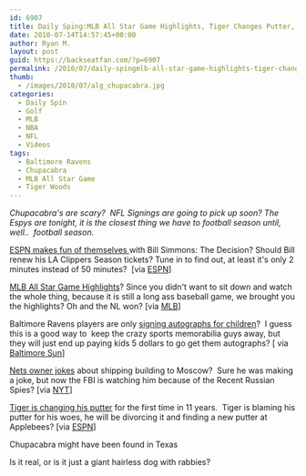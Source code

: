 ```yaml
---
id: 6907
title: Daily Sping:MLB All Star Game Highlights, Tiger Changes Putter, Chupacabra Sighting
date: 2010-07-14T14:57:45+00:00
author: Ryan M.
layout: post
guid: https://backseatfan.com/?p=6907
permalink: /2010/07/daily-spingmlb-all-star-game-highlights-tiger-changes-putter-chupacabra-sighting/
thumb:
  - /images/2010/07/alg_chupacabra.jpg
categories:
  - Daily Spin
  - Golf
  - MLB
  - NBA
  - NFL
  - Videos
tags:
  - Baltimore Ravens
  - Chupacabra
  - MLB All Star Game
  - Tiger Woods
---
```


<div class="entry">
  <p>
    <em>Chupacabra's are scary?  NFL Signings are going to pick up soon? The Espys are tonight, it is the closest thing we have to football season until, well..  football season.</em>
  </p>

  <p>
    <a href="http://www.youtube.com/watch?v=m8f8NYgWrzY">ESPN makes fun of themselves </a>with Bill Simmons: The Decision? Should Bill renew his LA Clippers Season tickets? Tune in to find out, at least it's only 2 minutes instead of 50 minutes?  [via <a href="http://www.youtube.com/watch?v=m8f8NYgWrzY">ESPN</a>]
  </p>

  <p>
    <a href="http://mlb.mlb.com/video/play.jsp?content_id=9915299">MLB All Star Game Highlights</a>? Since you didn't want to sit down and watch the whole thing, because it is still a long ass baseball game, we brought you the highlights? Oh and the NL won? [via <a href="http://mlb.mlb.com/video/play.jsp?content_id=9915299">MLB</a>]
  </p>

  <p>
    Baltimore Ravens players are only <a href="http://weblogs.baltimoresun.com/sports/ravens/blog/2010/07/new_autograph_policy_at_training_camp.html">signing autographs for children</a>?  I guess this is a good way to  keep the crazy sports memorabilia guys away, but they will just end up paying kids 5 dollars to go get them autographs? [ via <a href="http://weblogs.baltimoresun.com/sports/ravens/blog/2010/07/new_autograph_policy_at_training_camp.html">Baltimore Sun</a>]
  </p>

  <p>
    <a href="http://www.nytimes.com/2010/07/14/sports/basketball/14nets.html?_r=2&partner=rss&emc=rss">Nets owner jokes</a> about shipping building to Moscow?  Sure he was making a joke, but now the FBI is watching him because of the Recent Russian Spies? [via <a href="http://www.nytimes.com/2010/07/14/sports/basketball/14nets.html?_r=2&partner=rss&emc=rss">NYT</a>]
  </p>

  <p>
    <a href="http://sports.espn.go.com/golf/britishopen10/news/story?id=5375440">Tiger is changing his putter</a> for the first time in 11 years.  Tiger is blaming his putter for his woes, he will be divorcing it and finding a new putter at Applebees? [via <a href="http://sports.espn.go.com/golf/britishopen10/news/story?id=5375440">ESPN</a>]
  </p>

  <p>
    Chupacabra might have been found in Texas
  </p>

  <p>
  </p>

  <p>
    Is it real, or is it just a giant hairless dog with rabbies?
  </p>
</div>
